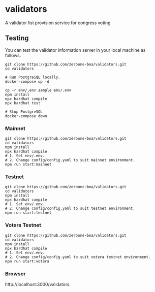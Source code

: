 # validators
A validator list provision service for congress voting

## Testing
You can test the validator information server in your local machine as follows.
```shell
git clone https://github.com/zeroone-boa/validators.git
cd validators

# Run PostgreSQL locally.
docker-compose up -d 

cp -r env/.env.sample env/.env
npm install
npx hardhat compile
npx hardhat test

# Stop PostgreSQL
docker-compose down
```

### Mainnet
```shell
git clone https://github.com/zeroone-boa/validators.git
cd validators
npm install
npx hardhat compile
# 1. Set env/.env.
# 2. Change config/config.yaml to suit mainnet environment.
npm run start:mainnet
```

### Testnet
```shell
git clone https://github.com/zeroone-boa/validators.git
cd validators
npm install
npx hardhat compile
# 1. Set env/.env.
# 2. Change config/config.yaml to suit testnet environment.
npm run start:testnet
```

### Votera Testnet
```shell
git clone https://github.com/zeroone-boa/validators.git
cd validators
npm install
npx hardhat compile
# 1. Set env/.env.
# 2. Change config/config.yaml to suit votera testnet environment.
npm run start:votera
```

### Browser
http://localhost:3000/validators
